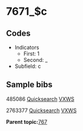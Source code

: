 # 7671\_$c

## Codes

-   Indicators
    -   First: 1
    -   Second: \_
-   Subfield: c

## Sample bibs

485086 [Quicksearch](https://search.library.yale.edu/catalog/485086) [VXWS](http://prodorbis.library.yale.edu:7014/vxws/GetHoldingsService?bibId=485086)

2763377 [Quicksearch](https://search.library.yale.edu/catalog/2763377) [VXWS](http://prodorbis.library.yale.edu:7014/vxws/GetHoldingsService?bibId=2763377)

**Parent topic:**[767](../../tags/767/767.md)

